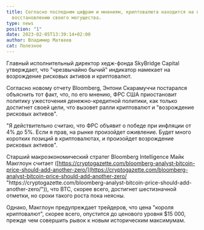 ```yaml
---
title: Согласно последним цифрам и мнениям, криптовалюта находится на пути к
  восстановлению своего могущества.
type: news
position: "1"
date: 2023-02-05T13:39:14+02:00
author: Владимир Матвеев
cat: Полезное
---
```

<!--StartFragment-->

Главный исполнительный директор хедж-фонда SkyBridge Capital утверждает, что "чрезвычайно бычий" индикатор намекает на возрождение рисковых активов и криптовалют.

Согласно новому отчету Bloomberg, Энтони Скарамуччи постарался объяснить тот факт, что, по его мнению, ФРС США приостановит политику ужесточения денежно-кредитной политики, как только достигнет своей цели, что вызовет ралли криптовалют и "возрождение рисковых активов".

"Я действительно считаю, что ФРС объявит о победе при инфляции от 4% до 5%. Если я прав, на рынке произойдет оживление. Будет много коротких позиций в криптовалютах, и произойдет возрождение рисковых активов".

Старший макроэкономический стратег Bloomberg Intelligence Майк Макглоун считает ([https://cryptogazette.com/bloomberg-analyst-bitcoin-price-should-add-another-zero/](https://cryptogazette.com/bloomberg-analyst-bitcoin-price-should-add-another-zero/ "https\://cryptogazette.com/bloomberg-analyst-bitcoin-price-should-add-another-zero/")), что BTC, скорее всего, достигнет шестизначной отметки, но сроки такого роста пока неясны.

Однако, Макглоун предупреждает трейдеров, что цена "короля криптовалют", скорее всего, опустится до ценового уровня $15 000, прежде чем совершить рывок к новым историческим максимумам.

<!--EndFragment-->